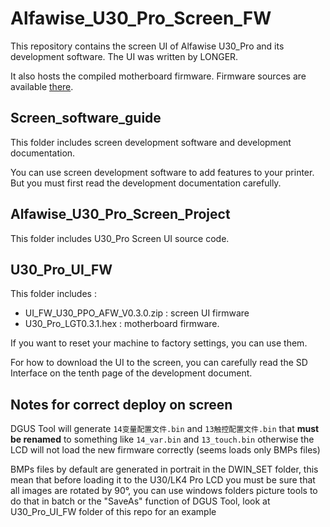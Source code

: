 # Alfawise_U30_Pro_Screen_FW

This repository contains the screen UI of Alfawise U30_Pro and its development software. The UI was written by LONGER.

It also hosts the compiled motherboard firmware. Firmware sources are available [there](https://github.com/LONGER3D/Marlin1.1.9_LGT0.3.x_Alfawise_Ux0Pro).

## Screen_software_guide

This folder includes screen development software and development documentation.

You can use screen development software to add features to your printer. But you must first read the development documentation carefully.

## Alfawise_U30_Pro_Screen_Project

This folder includes U30_Pro Screen UI source code. 

## U30_Pro_UI_FW

This folder includes :

- UI_FW_U30_PPO_AFW_V0.3.0.zip : screen UI firmware
- U30_Pro_LGT0.3.1.hex : motherboard firmware.

If you want to reset your machine to factory settings, you can use them.

For how to download the UI to the screen, you can carefully read the SD Interface on the tenth page of the development document.

## Notes for correct deploy on screen
DGUS Tool will generate `14变量配置文件.bin` and `13触控配置文件.bin` that **must be renamed** to something like `14_var.bin` and `13_touch.bin` otherwise the LCD will not load the new firmware correctly (seems loads only BMPs files)

BMPs files by default are generated in portrait in the DWIN_SET folder, this mean that before loading it to the U30/LK4 Pro LCD you must be sure that all images are rotated by 90°, you can use windows folders picture tools to do that in batch or the "SaveAs" function of DGUS Tool, look at U30_Pro_UI_FW folder of this repo for an example
